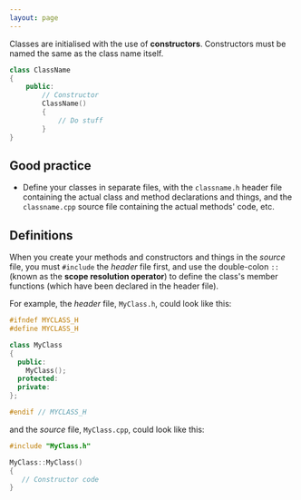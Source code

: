 ```yaml
---
layout: page
---
```

Classes are initialised with the use of **constructors**.  Constructors must be named the same as the class name itself.

```c++
class ClassName
{
    public:
        // Constructor
        ClassName()
        {
            // Do stuff
        }
}
```

## Good practice

* Define your classes in separate files, with the `classname.h` header file containing the actual class and method declarations and things, and the `classname.cpp` source file containing the actual methods' code, etc.

## Definitions

When you create your methods and constructors and things in the *source* file, you must `#include` the *header* file first, and use the double-colon `::` (known as the **scope resolution operator**) to define the class's member functions (which have been declared in the header file).

For example, the *header* file, `MyClass.h`, could look like this:
```c++
#ifndef MYCLASS_H
#define MYCLASS_H

class MyClass
{
  public:
    MyClass();
  protected:
  private:
};

#endif // MYCLASS_H
```
and the *source* file, `MyClass.cpp`, could look like this:
```c++
#include "MyClass.h"

MyClass::MyClass()
{
   // Constructor code
}
```

